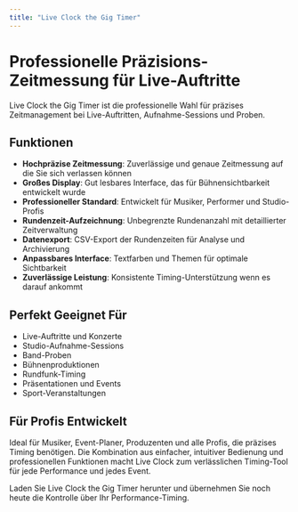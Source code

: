 ```yaml
---
title: "Live Clock the Gig Timer"
---
```


# Professionelle Präzisions-Zeitmessung für Live-Auftritte

Live Clock the Gig Timer ist die professionelle Wahl für präzises Zeitmanagement bei Live-Auftritten, Aufnahme-Sessions und Proben.

## Funktionen

- **Hochpräzise Zeitmessung**: Zuverlässige und genaue Zeitmessung auf die Sie sich verlassen können
- **Großes Display**: Gut lesbares Interface, das für Bühnensichtbarkeit entwickelt wurde
- **Professioneller Standard**: Entwickelt für Musiker, Performer und Studio-Profis
- **Rundenzeit-Aufzeichnung**: Unbegrenzte Rundenanzahl mit detaillierter Zeitverwaltung
- **Datenexport**: CSV-Export der Rundenzeiten für Analyse und Archivierung
- **Anpassbares Interface**: Textfarben und Themen für optimale Sichtbarkeit
- **Zuverlässige Leistung**: Konsistente Timing-Unterstützung wenn es darauf ankommt

## Perfekt Geeignet Für

- Live-Auftritte und Konzerte
- Studio-Aufnahme-Sessions
- Band-Proben
- Bühnenproduktionen
- Rundfunk-Timing
- Präsentationen und Events
- Sport-Veranstaltungen

## Für Profis Entwickelt

Ideal für Musiker, Event-Planer, Produzenten und alle Profis, die präzises Timing benötigen. Die Kombination aus einfacher, intuitiver Bedienung und professionellen Funktionen macht Live Clock zum verlässlichen Timing-Tool für jede Performance und jedes Event.

Laden Sie Live Clock the Gig Timer herunter und übernehmen Sie noch heute die Kontrolle über Ihr Performance-Timing.